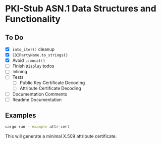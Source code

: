 # PKI-Stub ASN.1 Data Structures and Functionality

## To Do

- [x] `into_iter()` cleanup
- [x] `EDIPartyName.to_strings()`
- [x] Avoid `.concat()`
- [ ] Finish `Display` todos
- [ ] Inlining
- [ ] Tests
  - [ ] Public Key Certificate Decoding
  - [ ] Attribute Certificate Decoding
- [ ] Documentation Comments
- [ ] Readme Documentation

## Examples

```bash
cargo run --example attr-cert
```

This will generate a minimal X.509 attribute certificate.
